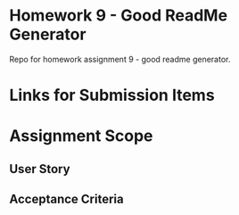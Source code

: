 # Homework 9 - Good ReadMe Generator
Repo for homework assignment 9  - good readme generator.
# Links for Submission Items
# Assignment Scope
## User Story
## Acceptance Criteria



